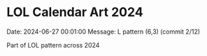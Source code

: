 # LOL Calendar Art 2024

Date: 2024-06-27 00:01:00
Message: L pattern (6,3) (commit 2/12)

Part of LOL pattern across 2024
